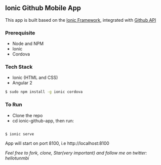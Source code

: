 
## Ionic Github Mobile App

This app is built based on the [Ionic Framework](http://www.ionicframework.com), integrated with [Github API](http://api.github.com)

### Prerequisite
- Node and NPM
- Ionic
- Cordova

### Tech Stack
- Ionic (HTML and CSS)
- Angular 2

```bash
$ sudo npm install -g ionic cordova
```


### To Run
- Clone the repo
- cd ionic-github-app, then run:

```bash

$ ionic serve

```

App will start on port 8100, i.e http://localhost:8100


*Feel free to fork, clone, Star(very important) and follow me on twitter: hellotunmbi*
